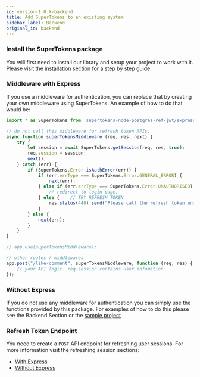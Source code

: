 ```yaml
---
id: version-1.0.X-backend
title: Add SuperTokens to an existing system
sidebar_label: Backend
original_id: backend
---
```


### Install the SuperTokens package
You will first need to install our library and setup your project to work with it. Please visit the [installation](../backend/installation) section for a step by step guide.


### Middleware with Express
If you use a middleware for authentication, you can replace that by creating your own middleware using SuperTokens. An example of how to do that would be:

```js
import * as SuperTokens from 'supertokens-node-postgres-ref-jwt/express';

// do not call this middleware for refresh token APIs.
async function superTokensMiddleware (req, res, next) {
    try {
        let session = await SuperTokens.getSession(req, res, true);
        req.session = session;
        next();
    } catch (err) {
        if (SuperTokens.Error.isAuthError(err)) {
            if (err.errType === SuperTokens.Error.GENERAL_ERROR) {
                next(err);
            } else if (err.errType === SuperTokens.Error.UNAUTHORISED) {
                // redirect to login page.
            } else {    // TRY_REFRESH_TOKEN
                res.status(440).send("Please call the refresh token endpoint");
            }
        } else {
            next(err);
        }
    }
}

// app.use(superTokensMiddleware);

// other routes / middlewares
app.post("/like-comment", superTokensMiddleware, function (req, res) {
    // your API logic. req.session contains user infomation
});
```

### Without Express

If you do not use any middleware for authentication you can simply use the functions provided by this package. For examples of how to do this please see the Backend Section or the <a href="https://github.com/supertokens/auth-demo" target="_blank" class="highlighted-link orange">sample project</a>

### Refresh Token Endpoint

You need to create a ```POST``` API endpoint for refreshing user sessions. For more information visit the refreshing session sections:
- [With Express](../backend/usage-with-express/refreshing-session)
- [Without Express](../backend/usage-without-express/refreshing-session)
